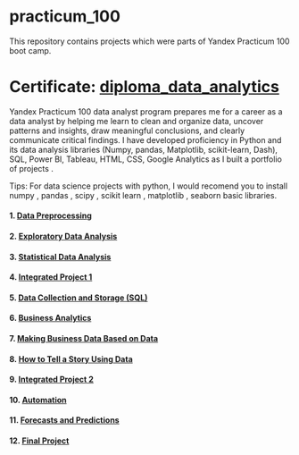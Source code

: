 # practicum_100
This repository contains projects which were parts of Yandex Practicum 100 boot camp.

# Certificate: [diploma_data_analytics](https://drive.google.com/file/d/17Zpue_kE0tlCICjodcXMdqEb69W8oKrC/view?usp=sharing) 

Yandex Practicum 100 data analyst program prepares me for a career as a data analyst by helping me learn to clean and organize data, uncover patterns and insights, draw meaningful conclusions, and clearly communicate critical findings. I have developed proficiency in Python and its data analysis libraries (Numpy, pandas, Matplotlib, scikit-learn, Dash), SQL, Power BI, Tableau, HTML, CSS, Google Analytics as I built a portfolio of projects .

Tips: For data science projects with python, I would recomend you to install numpy , pandas , scipy , scikit learn , matplotlib , seaborn basic libraries.

#### 1.  [Data Preprocessing](https://github.com/ZaidMuhammadAmin/practicum_100/tree/main/1_bank_credit_report)
#### 2.  [Exploratory Data Analysis](https://github.com/ZaidMuhammadAmin/practicum_100/tree/main/2_factor_impacting_car_ads_website)
#### 3.  [Statistical Data Analysis](https://github.com/ZaidMuhammadAmin/practicum_100/tree/main/3_telecom%20_tariff%20_plans_analysis)
#### 4.  [Integrated Project 1](https://github.com/ZaidMuhammadAmin/practicum_100/tree/main/4_online_sold_games_genre_success_analysis_prediction)
#### 5.  [Data Collection and Storage (SQL)](https://github.com/ZaidMuhammadAmin/practicum_100/tree/main/5_car_sharing_passengers_preferences_external_factor)
#### 6.  [Business Analytics](https://github.com/ZaidMuhammadAmin/practicum_100/tree/main/6_search_engine_marketing_expenses_optimization)
#### 7.  [Making Business Data Based on Data](https://github.com/ZaidMuhammadAmin/practicum_100/tree/main/7_online_store_revenue_A_B_testing)
#### 8.  [How to Tell a Story Using Data](https://github.com/ZaidMuhammadAmin/practicum_100/tree/main/8_Data_Visualization_with_restuarants_market_analysis)
#### 9.  [Integrated Project 2](https://github.com/ZaidMuhammadAmin/practicum_100/tree/main/9_Sales_Funnel_A_B_testing)
#### 10.  [Automation](https://github.com/ZaidMuhammadAmin/practicum_100/tree/main/10_youtube_data_pipeline_and_visualization)
#### 11.  [Forecasts and Predictions](https://github.com/ZaidMuhammadAmin/practicum_100/tree/main/11_Building_model_to_predict_user_churn)
#### 12.  [Final Project](https://drive.google.com/file/d/17Zpue_kE0tlCICjodcXMdqEb69W8oKrC/view?usp=sharing)

